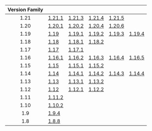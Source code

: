 | Version Family | | | | | |
|:---:|---|---|---|---|---|
| 1.21 | [1.21.1](https://github.com/BaldGang/spigot-build/releases/download/20250425/spigot-1.21.1.jar) | [1.21.3](https://github.com/BaldGang/spigot-build/releases/download/20250425/spigot-1.21.3.jar) | [1.21.4](https://github.com/BaldGang/spigot-build/releases/download/20250425/spigot-1.21.4.jar) | [1.21.5](https://github.com/BaldGang/spigot-build/releases/download/20250425/spigot-1.21.5.jar) | |
| 1.20 | [1.20.1](https://github.com/BaldGang/spigot-build/releases/download/20250425/spigot-1.20.1.jar) | [1.20.2](https://github.com/BaldGang/spigot-build/releases/download/20250425/spigot-1.20.2.jar) | [1.20.4](https://github.com/BaldGang/spigot-build/releases/download/20250425/spigot-1.20.4.jar) | [1.20.6](https://github.com/BaldGang/spigot-build/releases/download/20250425/spigot-1.20.6.jar) | |
| 1.19 | [1.19](https://github.com/BaldGang/spigot-build/releases/download/20250425/spigot-1.19.jar) | [1.19.1](https://github.com/BaldGang/spigot-build/releases/download/20250425/spigot-1.19.1.jar) | [1.19.2](https://github.com/BaldGang/spigot-build/releases/download/20250425/spigot-1.19.2.jar) | [1.19.3](https://github.com/BaldGang/spigot-build/releases/download/20250425/spigot-1.19.3.jar) | [1.19.4](https://github.com/BaldGang/spigot-build/releases/download/20250425/spigot-1.19.4.jar) |
| 1.18 | [1.18](https://github.com/BaldGang/spigot-build/releases/download/20250425/spigot-1.18.jar) | [1.18.1](https://github.com/BaldGang/spigot-build/releases/download/20250425/spigot-1.18.1.jar) | [1.18.2](https://github.com/BaldGang/spigot-build/releases/download/20250425/spigot-1.18.2.jar) | | |
| 1.17 | [1.17](https://github.com/BaldGang/spigot-build/releases/download/20250425/spigot-1.17.jar) | [1.17.1](https://github.com/BaldGang/spigot-build/releases/download/20250425/spigot-1.17.1.jar) | | | |
| 1.16 | [1.16.1](https://github.com/BaldGang/spigot-build/releases/download/20250425/spigot-1.16.1.jar) | [1.16.2](https://github.com/BaldGang/spigot-build/releases/download/20250425/spigot-1.16.2.jar) | [1.16.3](https://github.com/BaldGang/spigot-build/releases/download/20250425/spigot-1.16.3.jar) | [1.16.4](https://github.com/BaldGang/spigot-build/releases/download/20250425/spigot-1.16.4.jar) | [1.16.5](https://github.com/BaldGang/spigot-build/releases/download/20250425/spigot-1.16.5.jar) |
| 1.15 | [1.15](https://github.com/BaldGang/spigot-build/releases/download/20250425/spigot-1.15.jar) | [1.15.1](https://github.com/BaldGang/spigot-build/releases/download/20250425/spigot-1.15.1.jar) | [1.15.2](https://github.com/BaldGang/spigot-build/releases/download/20250425/spigot-1.15.2.jar) | | |
| 1.14 | [1.14](https://github.com/BaldGang/spigot-build/releases/download/20250425/spigot-1.14.jar) | [1.14.1](https://github.com/BaldGang/spigot-build/releases/download/20250425/spigot-1.14.1.jar) | [1.14.2](https://github.com/BaldGang/spigot-build/releases/download/20250425/spigot-1.14.2.jar) | [1.14.3](https://github.com/BaldGang/spigot-build/releases/download/20250425/spigot-1.14.3.jar) | [1.14.4](https://github.com/BaldGang/spigot-build/releases/download/20250425/spigot-1.14.4.jar) |
| 1.13 | [1.13](https://github.com/BaldGang/spigot-build/releases/download/20250425/spigot-1.13.jar) | [1.13.1](https://github.com/BaldGang/spigot-build/releases/download/20250425/spigot-1.13.1.jar) | [1.13.2](https://github.com/BaldGang/spigot-build/releases/download/20250425/spigot-1.13.2.jar) | | |
| 1.12 | [1.12](https://github.com/BaldGang/spigot-build/releases/download/20250425/spigot-1.12.jar) | [1.12.1](https://github.com/BaldGang/spigot-build/releases/download/20250425/spigot-1.12.1.jar) | [1.12.2](https://github.com/BaldGang/spigot-build/releases/download/20250425/spigot-1.12.2.jar) | | |
| 1.11 | [1.11.2](https://github.com/BaldGang/spigot-build/releases/download/20250425/spigot-1.11.2.jar) | | | | |
| 1.10 | [1.10.2](https://github.com/BaldGang/spigot-build/releases/download/20250425/spigot-1.10.2.jar) | | | | |
| 1.9 | [1.9.4](https://github.com/BaldGang/spigot-build/releases/download/20250425/spigot-1.9.4.jar) | | | | |
| 1.8 | [1.8.8](https://github.com/BaldGang/spigot-build/releases/download/20250425/spigot-1.8.8.jar) | | | | |
